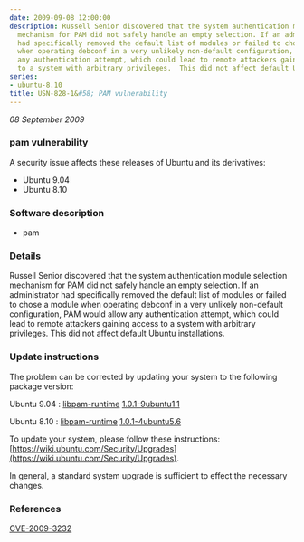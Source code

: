 ```yaml
---
date: 2009-09-08 12:00:00
description: Russell Senior discovered that the system authentication module selection
  mechanism for PAM did not safely handle an empty selection. If an administrator
  had specifically removed the default list of modules or failed to chose a module
  when operating debconf in a very unlikely non-default configuration, PAM would allow
  any authentication attempt, which could lead to remote attackers gaining access
  to a system with arbitrary privileges.  This did not affect default Ubuntu installations.
series:
- ubuntu-8.10
title: USN-828-1&#58; PAM vulnerability
---
```


*08 September 2009*

### pam vulnerability

A security issue affects these releases of Ubuntu and its derivatives:

* Ubuntu 9.04
* Ubuntu 8.10

### Software description

* pam 

### Details

Russell Senior discovered that the system authentication module selection mechanism for PAM did not safely handle an empty selection. If an administrator had specifically removed the default list of modules or failed to chose a module when operating debconf in a very unlikely non-default configuration, PAM would allow any authentication attempt, which could lead to remote attackers gaining access to a system with arbitrary privileges. This did not affect default Ubuntu installations. 

### Update instructions

The problem can be corrected by updating your system to the following package version:

Ubuntu 9.04
 : [libpam-runtime](https://launchpad.net/ubuntu/+source/pam) <span> [1.0.1-9ubuntu1.1](https://launchpad.net/ubuntu/+source/pam/1.0.1-9ubuntu1.1) </span> 

Ubuntu 8.10
 : [libpam-runtime](https://launchpad.net/ubuntu/+source/pam) <span> [1.0.1-4ubuntu5.6](https://launchpad.net/ubuntu/+source/pam/1.0.1-4ubuntu5.6) </span> 

To update your system, please follow these instructions: [https://wiki.ubuntu.com/Security/Upgrades](https://wiki.ubuntu.com/Security/Upgrades).

In general, a standard system upgrade is sufficient to effect the necessary changes. 

### References

 
 [CVE-2009-3232](http://people.ubuntu.com/~ubuntu-security/cve/CVE-2009-3232)